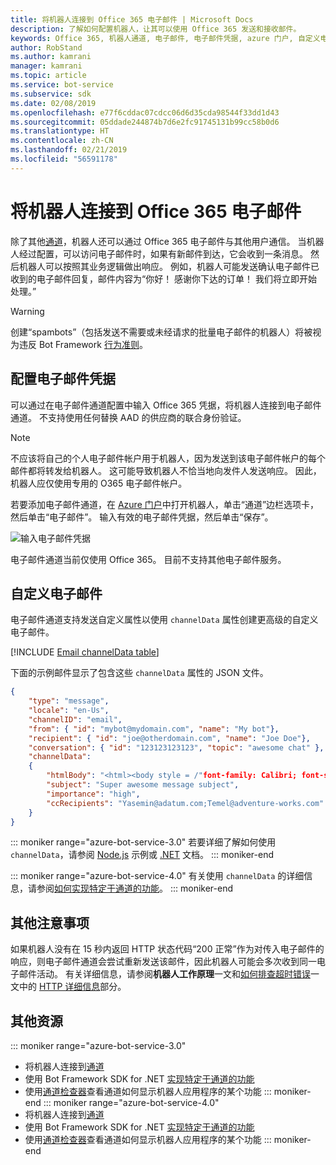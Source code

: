 ```yaml
---
title: 将机器人连接到 Office 365 电子邮件 | Microsoft Docs
description: 了解如何配置机器人，让其可以使用 Office 365 发送和接收邮件。
keywords: Office 365, 机器人通道, 电子邮件, 电子邮件凭据, azure 门户, 自定义电子邮件
author: RobStand
ms.author: kamrani
manager: kamrani
ms.topic: article
ms.service: bot-service
ms.subservice: sdk
ms.date: 02/08/2019
ms.openlocfilehash: e77f6cddac07cdcc06d6d35cda98544f33dd1d43
ms.sourcegitcommit: 05ddade244874b7d6e2fc91745131b99cc58b0d6
ms.translationtype: HT
ms.contentlocale: zh-CN
ms.lasthandoff: 02/21/2019
ms.locfileid: "56591178"
---
```

# <a name="connect-a-bot-to-office-365-email"></a>将机器人连接到 Office 365 电子邮件

除了其他[通道](~/bot-service-manage-channels.md)，机器人还可以通过 Office 365 电子邮件与其他用户通信。 当机器人经过配置，可以访问电子邮件时，如果有新邮件到达，它会收到一条消息。 然后机器人可以按照其业务逻辑做出响应。 例如，机器人可能发送确认电子邮件已收到的电子邮件回复，邮件内容为“你好！ 感谢你下达的订单！ 我们将立即开始处理。”

> [!WARNING]
> 创建“spambots”（包括发送不需要或未经请求的批量电子邮件的机器人）将被视为违反 Bot Framework [行为准则](https://www.botframework.com/Content/Microsoft-Bot-Framework-Preview-Online-Services-Agreement.htm)。

## <a name="configure-email-credentials"></a>配置电子邮件凭据

可以通过在电子邮件通道配置中输入 Office 365 凭据，将机器人连接到电子邮件通道。
不支持使用任何替换 AAD 的供应商的联合身份验证。

> [!NOTE]
> 不应该将自己的个人电子邮件帐户用于机器人，因为发送到该电子邮件帐户的每个邮件都将转发给机器人。 这可能导致机器人不恰当地向发件人发送响应。 因此，机器人应仅使用专用的 O365 电子邮件帐户。

若要添加电子邮件通道，在 [Azure 门户](https://portal.azure.com/)中打开机器人，单击“通道”边栏选项卡，然后单击“电子邮件”。 输入有效的电子邮件凭据，然后单击“保存”。

![输入电子邮件凭据](~/media/bot-service-channel-connect-email/bot-service-channel-connect-email-credentials.png)

电子邮件通道当前仅使用 Office 365。 目前不支持其他电子邮件服务。

## <a name="customize-emails"></a>自定义电子邮件

电子邮件通道支持发送自定义属性以使用 `channelData` 属性创建更高级的自定义电子邮件。

[!INCLUDE [Email channelData table](~/includes/snippet-channelData-email.md)]

下面的示例邮件显示了包含这些 `channelData` 属性的 JSON 文件。

```json
{
    "type": "message",
    "locale": "en-Us",
    "channelID": "email",
    "from": { "id": "mybot@mydomain.com", "name": "My bot"},
    "recipient": { "id": "joe@otherdomain.com", "name": "Joe Doe"},
    "conversation": { "id": "123123123123", "topic": "awesome chat" },
    "channelData":
    {
        "htmlBody": "<html><body style = /"font-family: Calibri; font-size: 11pt;/" >This is more than awesome.</body></html>",
        "subject": "Super awesome message subject",
        "importance": "high",
        "ccRecipients": "Yasemin@adatum.com;Temel@adventure-works.com"
    }
}
```

::: moniker range="azure-bot-service-3.0"
若要详细了解如何使用 `channelData`，请参阅 [Node.js](https://github.com/Microsoft/BotBuilder-Samples/tree/master/Node/core-ChannelData) 示例或 [.NET](~/dotnet/bot-builder-dotnet-channeldata.md) 文档。
::: moniker-end

::: moniker range="azure-bot-service-4.0"
有关使用 `channelData` 的详细信息，请参阅[如何实现特定于通道的功能](~/v4sdk/bot-builder-channeldata.md)。
::: moniker-end

## <a name="other-considerations"></a>其他注意事项

如果机器人没有在 15 秒内返回 HTTP 状态代码“200 正常”作为对传入电子邮件的响应，则电子邮件通道会尝试重新发送该邮件，因此机器人可能会多次收到同一电子邮件活动。 有关详细信息，请参阅**机器人工作原理**一文和[如何排查超时错误](https://github.com/daveta/analytics/blob/master/troubleshooting_timeout.md)一文中的 [HTTP 详细信息](v4sdk/bot-builder-basics.md#http-details)部分。

## <a name="additional-resources"></a>其他资源

<!-- Put whole list in monikers, even though it's just the second item that needs to be different. -->
::: moniker range="azure-bot-service-3.0"
* 将机器人连接到[通道](~/bot-service-manage-channels.md)
* 使用 Bot Framework SDK for .NET [实现特定于通道的功能](dotnet/bot-builder-dotnet-channeldata.md)
* 使用[通道检查器](bot-service-channel-inspector.md)查看通道如何显示机器人应用程序的某个功能
::: moniker-end
::: moniker range="azure-bot-service-4.0"
* 将机器人连接到[通道](~/bot-service-manage-channels.md)
* 使用 Bot Framework SDK for .NET [实现特定于通道的功能](~/v4sdk/bot-builder-channeldata.md)
* 使用[通道检查器](bot-service-channel-inspector.md)查看通道如何显示机器人应用程序的某个功能
::: moniker-end
